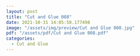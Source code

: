 ```yaml
---
layout: post
title: "Cut and Glue 008"
date: 2021-10-31 14:05:50.177498
image: "/assets/img/preview/Cut and Glue 008.jpg"
pdf: "/assets/pdf/Cut and Glue 008.pdf"
categories:
  - Cut and Glue 
---
```


